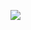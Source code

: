
![](https://user-images.githubusercontent.com/17756190/161398827-47cd05c4-2686-40fd-9038-2c60f05b78a6.png)
